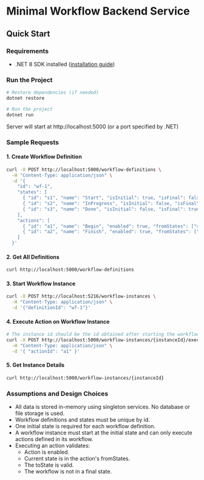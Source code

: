 # Minimal Workflow Backend Service

## Quick Start

### Requirements
- .NET 8 SDK installed ([installation guide](https://learn.microsoft.com/en-us/dotnet/core/install/))

### Run the Project
```bash
# Restore dependencies (if needed)
dotnet restore

# Run the project
dotnet run
```

Server will start at http://localhost:5000 (or a port specified by .NET)

### Sample Requests

#### 1. Create Workflow Definition
```bash
curl -X POST http://localhost:5000/workflow-definitions \
  -H "Content-Type: application/json" \
  -d '{
    "id": "wf-1",
    "states": [
      { "id": "s1", "name": "Start", "isInitial": true, "isFinal": false, "enabled": true },
      { "id": "s2", "name": "InProgress", "isInitial": false, "isFinal": false, "enabled": true },
      { "id": "s3", "name": "Done", "isInitial": false, "isFinal": true, "enabled": true }
    ],
    "actions": [
      { "id": "a1", "name": "Begin", "enabled": true, "fromStates": ["s1"], "toState": "s2" },
      { "id": "a2", "name": "Finish", "enabled": true, "fromStates": ["s2"], "toState": "s3" }
    ]
  }'
```

#### 2. Get All Definitions
```bash
curl http://localhost:5000/workflow-definitions
```

#### 3. Start Workflow Instance
```bash
curl -X POST http://localhost:5216/workflow-instances \
  -H "Content-Type: application/json" \
  -d '{"definitionId": "wf-1"}'
```

#### 4. Execute Action on Workflow Instance
```bash
# The instance id should be the id obtained after starting the workflow instance
curl -X POST http://localhost:5000/workflow-instances/{instanceId}/execute \
  -H "Content-Type: application/json" \
  -d '{ "actionId": "a1" }'
```

#### 5. Get Instance Details
```bash
curl http://localhost:5000/workflow-instances/{instanceId}
```

### Assumptions and Design Choices

- All data is stored in-memory using singleton services. No database or file storage is used.
- Workflow definitions and states must be unique by id.
- One initial state is required for each workflow definition.
- A workflow instance must start at the initial state and can only execute actions defined in its workflow.
- Executing an action validates:
    - Action is enabled.
    - Current state is in the action's fromStates.
    - The toState is valid.
    - The workflow is not in a final state.

